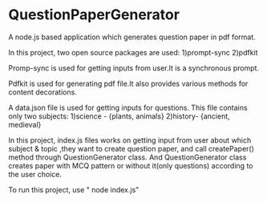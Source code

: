 # QuestionPaperGenerator
A node.js based application which generates question paper in pdf format.

In this project, two open source packages are used:
1)prompt-sync
2)pdfkit

Promp-sync is used for getting inputs from user.It is a synchronous prompt.

Pdfkit is used for generating pdf file.It also provides various methods for content decorations.

A data.json file is used for getting inputs for questions. This file contains only two subjects:
1)science - {plants, animals}
2)history- {ancient, medieval}

In this project, index.js files works on getting input from user about which subject & topic ,they want to create question paper, and call createPaper() method through QuestionGenerator class. And QuestionGenerator class creates paper with MCQ pattern or without it(only questions) according to the user choice.

To run this project, use " node index.js"




